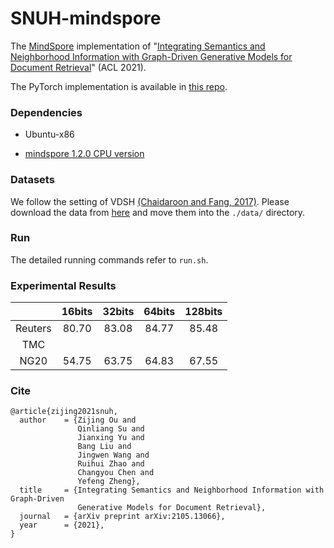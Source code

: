 # SNUH-mindspore

The [MindSpore](https://www.mindspore.cn/) implementation of "[Integrating Semantics and Neighborhood Information with Graph-Driven Generative Models for Document Retrieval](https://arxiv.org/pdf/2105.13066.pdf)" (ACL 2021).

The PyTorch implementation is available in [this repo](https://github.com/J-zin/SNUH).

### Dependencies

- Ubuntu-x86

- [mindspore 1.2.0 CPU version](https://www.mindspore.cn/install/)

### Datasets

We follow the setting of VDSH [(Chaidaroon and Fang, 2017)](https://arxiv.org/pdf/1708.03436.pdf). Please download the data from [here](https://github.com/unsuthee/VariationalDeepSemanticHashing/tree/master/dataset) and move them into the `./data/` directory.

### Run

The detailed running commands refer to `run.sh`.

### Experimental Results

|         | 16bits | 32bits | 64bits | 128bits |
| :-----: | :----: | :----: | :----: | :-----: |
| Reuters | 80.70  | 83.08  | 84.77  |  85.48  |
|   TMC   |        |        |        |         |
|  NG20   | 54.75  | 63.75  | 64.83  |  67.55  |

### Cite

```
@article{zijing2021snuh,
  author    = {Zijing Ou and
               Qinliang Su and
               Jianxing Yu and
               Bang Liu and
               Jingwen Wang and
               Ruihui Zhao and
               Changyou Chen and
               Yefeng Zheng},
  title     = {Integrating Semantics and Neighborhood Information with Graph-Driven
               Generative Models for Document Retrieval},
  journal   = {arXiv preprint arXiv:2105.13066},
  year      = {2021},
}
```
